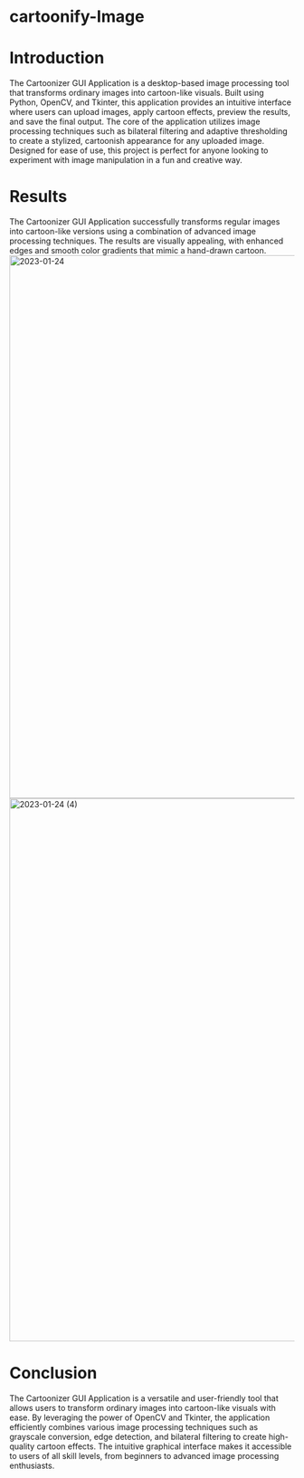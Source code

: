 # cartoonify-Image
# Introduction
The Cartoonizer GUI Application is a desktop-based image processing tool that transforms ordinary images into cartoon-like visuals. Built using Python, OpenCV, and Tkinter, this application provides an intuitive interface where users can upload images, apply cartoon effects, preview the results, and save the final output. The core of the application utilizes image processing techniques such as bilateral filtering and adaptive thresholding to create a stylized, cartoonish appearance for any uploaded image. Designed for ease of use, this project is perfect for anyone looking to experiment with image manipulation in a fun and creative way.

# Results
The Cartoonizer GUI Application successfully transforms regular images into cartoon-like versions using a combination of advanced image processing techniques. The results are visually appealing, with enhanced edges and smooth color gradients that mimic a hand-drawn cartoon.
<img width="960" alt="2023-01-24" src="https://github.com/user-attachments/assets/1b7602a6-30c1-471a-b27e-50779cc781d7">
<img width="960" alt="2023-01-24 (4)" src="https://github.com/user-attachments/assets/8d02ce9d-0ab4-4596-bd98-f47c8699f7e9">

# Conclusion
The Cartoonizer GUI Application is a versatile and user-friendly tool that allows users to transform ordinary images into cartoon-like visuals with ease. By leveraging the power of OpenCV and Tkinter, the application efficiently combines various image processing techniques such as grayscale conversion, edge detection, and bilateral filtering to create high-quality cartoon effects. The intuitive graphical interface makes it accessible to users of all skill levels, from beginners to advanced image processing enthusiasts.



